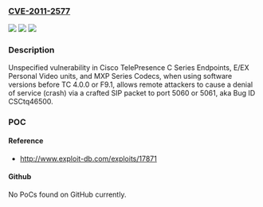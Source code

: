 ### [CVE-2011-2577](https://cve.mitre.org/cgi-bin/cvename.cgi?name=CVE-2011-2577)
![](https://img.shields.io/static/v1?label=Product&message=n%2Fa&color=blue)
![](https://img.shields.io/static/v1?label=Version&message=n%2Fa&color=blue)
![](https://img.shields.io/static/v1?label=Vulnerability&message=n%2Fa&color=brighgreen)

### Description

Unspecified vulnerability in Cisco TelePresence C Series Endpoints, E/EX Personal Video units, and MXP Series Codecs, when using software versions before TC 4.0.0 or F9.1, allows remote attackers to cause a denial of service (crash) via a crafted SIP packet to port 5060 or 5061, aka Bug ID CSCtq46500.

### POC

#### Reference
- http://www.exploit-db.com/exploits/17871

#### Github
No PoCs found on GitHub currently.

